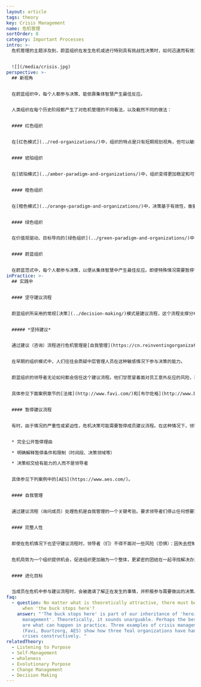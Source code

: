 ```yaml
---
layout: article
tags: theory
key: Crisis Management
name: 危机管理
sortOrder: 8
category: Important Processes
intro: >-
  危机管理的主题涉及到，蔚蓝组织在发生危机或进行特别具有挑战性决策时，如何迅速而有效进行组织活动，及其与常规[决策](../decision-making/)过程的不同。


  ![](/media/crisis.jpg)
perspective: >-
  ## 新视角


  在蔚蓝组织中，每个人都参与决策、能依靠集体智慧产生最佳反应。


  人类组织在每个历史阶段都产生了对危机管理的不同看法，以及截然不同的做法：


  #### 红色组织


  在[红色模式](../red-organizations/)中，组织的特点是只有短期规划视角，但可以敏捷反应，这有助于处理危机。领导可以在突发奇想的情况下做出决策，并通过红色模式的标签突破--指挥权将决策下发传递给员工。


  #### 琥珀组织


  在[琥珀模式](../amber-paradigm-and-organizations/)中，组织变得更加稳定和可预测。开始通过流程和程序定义完成任务的方式。认为工人需要指导。在不可预测的危机领域，首席执行官和最高管理层会做出决策，然后将这些决策转化为对下一层的命令。期待部下毫无疑问的执行决策内容。


  #### 橙色组织


  在[橙色模式](../orange-paradigm-and-organizations/)中，决策基于有效性，衡量标准是对利润和市场份额等指标的影响。橙色的决策权更多基于专业知识而不是等级制度中的地位。在危机中，可能会由精选顾问组成的专责小组秘密开会，为首席执行官和董事会提供建议。遇到危机时，高层管理人员会面临重获控制权的压力，危机处理决策权可能自然集中在高级管理人员手中。通常在决策之后进行决策内容沟通，并期望决策被部下迅速实施。


  #### 绿色组织


  在价值观驱动、目标导向的[绿色组织](../green-paradigm-and-organizations/)中，通过权力下放和授权将日常决策下放到一线员工身上，他们可以在没有管理层批准的情况下做出决策。对于影响深远的决策，高级管理层在采取行动之前会重视并寻求共识。但危机决策对这些做法是个挑战。对于高度争议和时间敏感的决策，首席执行官可能会介入，暂停通常的共识模式，做出自上而下的决定。


  #### 蔚蓝组织


  在蔚蓝范式中，每个人都参与决策，以便从集体智慧中产生最佳反应。即使特殊情况需要暂停咨询流程，暂停的范围和时间也会是有限的。
inPractice: >-
  ## 实践中


  #### 坚守建议流程


  蔚蓝组织所采用的常规[决策](../decision-making/)模式是建议流程，这个流程支撑分布式决策权。这也是蔚蓝组织处理危机局势的首选方法。


  ##### *坚持建议*


  通过建议（咨询）流程进行危机管理是[自我管理](https://cn.reinventingorganizationswiki.com/theory/self-management/)的终极体现。在危机中，敏感和紧急的决策可能会对员工和整个组织产生负面影响：例如，失业或出售部分业务。


  在早期的组织模式中，人们往往会质疑中层管理人员在这种敏感情况下参与决策的能力。


  蔚蓝组织的领导者无论如何都会信任这个建议流程。他们甘愿冒着面对员工意外反应的风险，甚至冒着交流过程陷入混乱或争执的风险，也坚持这种做法。如果不使用建议流程，则有可能因怀疑成员解决问题的能力而失去员工的信任。当成员在危机中全身心投入到咨询流程中时，其实自动分担了艰难决策的责任，也得到信任并做出贡献。这种赋能做法可以促进个人和组织的成长。


  具体参见下面案例章节的[法维](http://www.favi.com/)和[布尔佐格](http://www.buurtzorgnederland.com/)。


  #### 暂停建议流程


  有时，由于情况的严重性或紧迫性，危机决策可能需要暂停成员建议流程。在这种情况下，领导可以选择暂时中止建议流程。这是可以接受的，但前提是：


  * 完全公开暂停理由

  * 明确解释暂停条件和限制（时间段、决策领域等）

  * 决策权交给有能力的人而不是领导者


  具体参见下列案例中的[AES](https://www.aes.com/)。


  #### 自我管理


  通过建议流程（询问成员）处理危机是自我管理的一个关键考验。要求领导者们停止任何想要掌控全局的想法，并相信成员们能够提供有效的解决方案。蔚蓝组织普遍认为成员都是有责任心、信守承诺和有能力的。


  #### 完整人性


  即使在危机情况下也坚守建议流程时，领导者（们）不得不面对一些风险（恐惧）：因失去控制而危及组织、造成混乱或损害利益相关者利益等。但危机情况也为领导者提供了一个机会，通过真诚地支持同事参与决策的活动，来表达透明性、真诚面对自己潜在的脆弱性、毫不隐藏的坦诚展示自己的整体人性。同时，成员会被邀请体验一种，在可能产生不佳结果的情况下，真诚面对自己的情感并真诚负责的整体人性。


  危机局势为一个组织提供机会，促进组织更加融为一个整体，更紧密的团结在一起寻找解决办法（共患难）。这通常会创造出一个强大的解决方案，远比领导者或一群顾问孤立创造的方案都更神奇更高明（集体智慧）。当这些情况被成功地解决时，组织会集体性经历一个朝向[整体性](https://cn.reinventingorganizationswiki.com/theory/wholeness/)成长的体验。


  #### 进化目标


  当成员在危机中参与建议流程时，会被邀请了解正在发生的事情，并积极参与需要做出的决策。为了决定该做什么，自然要求每个人重新认识到组织的目标。是否满足组织进化目标的需要，自然成为决定做什么的一个重要因素。没有这个参照点，决策很容易被个人自身利益和生存需求所支配。
faq:
  - question: No matter what is theoretically attractive, there must be occasions
      when 'the buck stops here'?
    answer: "'The buck stops here' is part of our inheritance of 'heroic
      management'. Theoretically, it sounds unarguable. Perhaps the best answers
      are what can happen in practice. Three examples of crisis management below
      (Favi, Buurtzorg, AES) show how three Teal organizations have handled
      crises constructively. "
relatedTheory:
  - Listening to Purpose
  - Self-Management
  - wholeness
  - Evolutionary Purpose
  - Change Management
  - Decision Making
---
```

